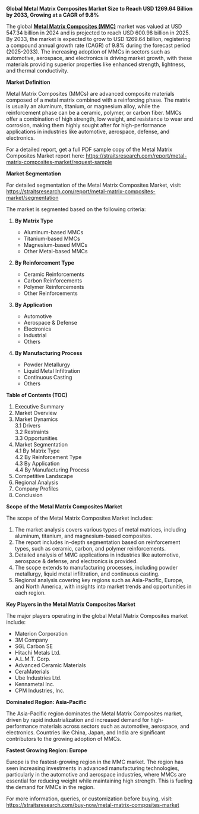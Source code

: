 <p data-start="81" data-end="191"><strong data-start="81" data-end="191">Global Metal Matrix Composites Market Size to Reach USD 1269.64 Billion by 2033, Growing at a CAGR of 9.8%</strong></p>
<p data-start="193" data-end="724">The global <strong><a href="https://straitsresearch.com/report/metal-matrix-composites-market">Metal Matrix Composites (MMC)</a></strong> market was valued at USD 547.34 billion in 2024 and is projected to reach USD 600.98 billion in 2025. By 2033, the market is expected to grow to USD 1269.64 billion, registering a compound annual growth rate (CAGR) of 9.8% during the forecast period (2025-2033). The increasing adoption of MMCs in sectors such as automotive, aerospace, and electronics is driving market growth, with these materials providing superior properties like enhanced strength, lightness, and thermal conductivity.</p>
<p data-start="726" data-end="747"><strong data-start="726" data-end="747">Market Definition</strong></p>
<p data-start="749" data-end="1240">Metal Matrix Composites (MMCs) are advanced composite materials composed of a metal matrix combined with a reinforcing phase. The matrix is usually an aluminum, titanium, or magnesium alloy, while the reinforcement phase can be a ceramic, polymer, or carbon fiber. MMCs offer a combination of high strength, low weight, and resistance to wear and corrosion, making them highly sought after for high-performance applications in industries like automotive, aerospace, defense, and electronics.</p>
<p data-start="1242" data-end="1507">For a detailed report, get a full PDF sample copy of the Metal Matrix Composites Market report here: <a href="https://straitsresearch.com/report/metal-matrix-composites-market/request-sample" target="_new" rel="noopener" data-start="1343" data-end="1507">https://straitsresearch.com/report/metal-matrix-composites-market/request-sample</a></p>
<p data-start="1509" data-end="1532"><strong data-start="1509" data-end="1532">Market Segmentation</strong></p>
<p data-start="1534" data-end="1766">For detailed segmentation of the Metal Matrix Composites Market, visit: <a href="https://straitsresearch.com/report/metal-matrix-composites-market/segmentation" target="_new" rel="noopener" data-start="1606" data-end="1766">https://straitsresearch.com/report/metal-matrix-composites-market/segmentation</a></p>
<p data-start="1768" data-end="1824">The market is segmented based on the following criteria:</p>
<ol data-start="1826" data-end="2322">
<li data-start="1826" data-end="1951">
<p data-start="1829" data-end="1847"><strong data-start="1829" data-end="1847">By Matrix Type</strong></p>
<ul data-start="1851" data-end="1951">
<li data-start="1851" data-end="1872">Aluminum-based MMCs</li>
<li data-start="1876" data-end="1897">Titanium-based MMCs</li>
<li data-start="1901" data-end="1923">Magnesium-based MMCs</li>
<li data-start="1927" data-end="1951">Other Metal-based MMCs</li>
</ul>
</li>
<li data-start="1953" data-end="2090">
<p data-start="1956" data-end="1981"><strong data-start="1956" data-end="1981">By Reinforcement Type</strong></p>
<ul data-start="1985" data-end="2090">
<li data-start="1985" data-end="2009">Ceramic Reinforcements</li>
<li data-start="2013" data-end="2036">Carbon Reinforcements</li>
<li data-start="2040" data-end="2064">Polymer Reinforcements</li>
<li data-start="2068" data-end="2090">Other Reinforcements</li>
</ul>
</li>
<li data-start="2092" data-end="2199">
<p data-start="2095" data-end="2113"><strong data-start="2095" data-end="2113">By Application</strong></p>
<ul data-start="2117" data-end="2199">
<li data-start="2117" data-end="2129">Automotive</li>
<li data-start="2133" data-end="2154">Aerospace &amp; Defense</li>
<li data-start="2158" data-end="2171">Electronics</li>
<li data-start="2175" data-end="2187">Industrial</li>
<li data-start="2191" data-end="2199">Others</li>
</ul>
</li>
<li data-start="2201" data-end="2322">
<p data-start="2204" data-end="2232"><strong data-start="2204" data-end="2232">By Manufacturing Process</strong></p>
<ul data-start="2236" data-end="2322">
<li data-start="2236" data-end="2255">Powder Metallurgy</li>
<li data-start="2259" data-end="2286">Liquid Metal Infiltration</li>
<li data-start="2290" data-end="2310">Continuous Casting</li>
<li data-start="2314" data-end="2322">Others</li>
</ul>
</li>
</ol>
<p data-start="2324" data-end="2351"><strong data-start="2324" data-end="2351">Table of Contents (TOC)</strong></p>
<ol data-start="2353" data-end="2701">
<li data-start="2353" data-end="2375">Executive Summary</li>
<li data-start="2376" data-end="2396">Market Overview</li>
<li data-start="2397" data-end="2477">Market Dynamics<br data-start="2415" data-end="2418" />3.1 Drivers<br data-start="2432" data-end="2435" />3.2 Restraints<br data-start="2452" data-end="2455" />3.3 Opportunities</li>
<li data-start="2478" data-end="2615">Market Segmentation<br data-start="2500" data-end="2503" />4.1 By Matrix Type<br data-start="2524" data-end="2527" />4.2 By Reinforcement Type<br data-start="2555" data-end="2558" />4.3 By Application<br data-start="2579" data-end="2582" />4.4 By Manufacturing Process</li>
<li data-start="2616" data-end="2642">Competitive Landscape</li>
<li data-start="2643" data-end="2665">Regional Analysis</li>
<li data-start="2666" data-end="2687">Company Profiles</li>
<li data-start="2688" data-end="2701">Conclusion</li>
</ol>
<p data-start="2703" data-end="2750"><strong data-start="2703" data-end="2750">Scope of the Metal Matrix Composites Market</strong></p>
<p data-start="2752" data-end="2809">The scope of the Metal Matrix Composites Market includes:</p>
<ol data-start="2811" data-end="3472">
<li data-start="2811" data-end="2935">The market analysis covers various types of metal matrices, including aluminum, titanium, and magnesium-based composites.</li>
<li data-start="2936" data-end="3063">The report includes in-depth segmentation based on reinforcement types, such as ceramic, carbon, and polymer reinforcements.</li>
<li data-start="3064" data-end="3185">Detailed analysis of MMC applications in industries like automotive, aerospace &amp; defense, and electronics is provided.</li>
<li data-start="3186" data-end="3314">The scope extends to manufacturing processes, including powder metallurgy, liquid metal infiltration, and continuous casting.</li>
<li data-start="3315" data-end="3472">Regional analysis covering key regions such as Asia-Pacific, Europe, and North America, with insights into market trends and opportunities in each region.</li>
</ol>
<p data-start="3474" data-end="3527"><strong data-start="3474" data-end="3527">Key Players in the Metal Matrix Composites Market</strong></p>
<p data-start="3529" data-end="3610">The major players operating in the global Metal Matrix Composites market include:</p>
<ul data-start="3612" data-end="3810">
<li data-start="3612" data-end="3634">Materion Corporation</li>
<li data-start="3635" data-end="3647">3M Company</li>
<li data-start="3648" data-end="3663">SGL Carbon SE</li>
<li data-start="3664" data-end="3685">Hitachi Metals Ltd.</li>
<li data-start="3686" data-end="3702">A.L.M.T. Corp.</li>
<li data-start="3703" data-end="3731">Advanced Ceramic Materials</li>
<li data-start="3732" data-end="3747">CeraMaterials</li>
<li data-start="3748" data-end="3769">Ube Industries Ltd.</li>
<li data-start="3770" data-end="3787">Kennametal Inc.</li>
<li data-start="3788" data-end="3810">CPM Industries, Inc.</li>
</ul>
<p data-start="3812" data-end="3846"><strong data-start="3812" data-end="3846">Dominated Region: Asia-Pacific</strong></p>
<p data-start="3848" data-end="4167">The Asia-Pacific region dominates the Metal Matrix Composites market, driven by rapid industrialization and increased demand for high-performance materials across sectors such as automotive, aerospace, and electronics. Countries like China, Japan, and India are significant contributors to the growing adoption of MMCs.</p>
<p data-start="4169" data-end="4203"><strong data-start="4169" data-end="4203">Fastest Growing Region: Europe</strong></p>
<p data-start="4205" data-end="4529">Europe is the fastest-growing region in the MMC market. The region has seen increasing investments in advanced manufacturing technologies, particularly in the automotive and aerospace industries, where MMCs are essential for reducing weight while maintaining high strength. This is fueling the demand for MMCs in the region.</p>
<p data-start="4531" data-end="4737" data-is-last-node="" data-is-only-node="">For more information, queries, or customization before buying, visit: <a href="https://straitsresearch.com/buy-now/metal-matrix-composites-market" target="_new" rel="noopener" data-start="4601" data-end="4737" data-is-last-node="">https://straitsresearch.com/buy-now/metal-matrix-composites-market</a></p>
